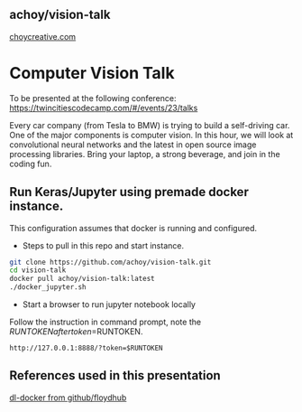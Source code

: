 ## achoy/vision-talk
[choycreative.com](https://www.choycreative.com)

# Computer Vision Talk

To be presented at the following conference:
https://twincitiescodecamp.com/#/events/23/talks

Every car company (from Tesla to BMW) is trying to build a self-driving car. One of the major components is computer vision. In this hour, we will look at convolutional neural networks and the latest in open source image processing libraries. Bring your laptop, a strong beverage, and join in the coding fun.

## Run Keras/Jupyter using premade docker instance.
This configuration assumes that docker is running and configured.

* Steps to pull in this repo and start instance.

```bash
git clone https://github.com/achoy/vision-talk.git
cd vision-talk
docker pull achoy/vision-talk:latest
./docker_jupyter.sh
```

* Start a browser to run jupyter notebook locally

Follow the instruction in command prompt, note the $RUNTOKEN after token=$RUNTOKEN.

```browser
http://127.0.0.1:8888/?token=$RUNTOKEN
```

## References used in this presentation

[dl-docker from github/floydhub](https://github.com/floydhub/dl-docker)
